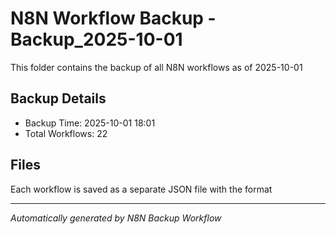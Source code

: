 # N8N Workflow Backup -Backup_2025-10-01

This folder contains the backup of all N8N workflows as of 2025-10-01

## Backup Details
- Backup Time: 2025-10-01 18:01
- Total Workflows: 22

## Files
Each workflow is saved as a separate JSON file with the format

---
*Automatically generated by N8N Backup Workflow*